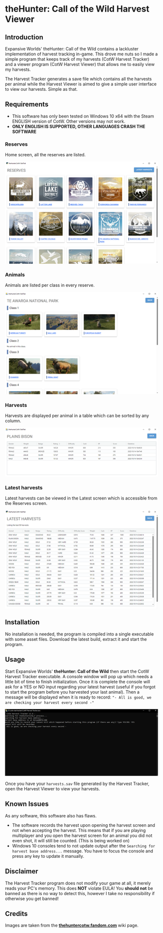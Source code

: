 # theHunter: Call of the Wild Harvest Viewer
## Introduction
Expansive Worlds' theHunter: Call of the Wild contains a lackluster implementation of harvest tracking in-game. This drove me nuts so I made a simple program that keeps track of my harvests (CotW Harvest Tracker) and a viewer program (CotW Harvest Viewer) that allows me to easily view my harvests.

The Harvest Tracker generates a save file which contains all the harvests per animal while the Harvest Viewer is aimed to give a simple user interface to view our harvests. Simple as that.

## Requirements
- This software has only been tested on Windows 10 x64 with the Steam ENGLISH version of CotW. Other versions may not work.
- **ONLY ENGLISH IS SUPPORTED, OTHER LANGUAGES CRASH THE SOFTWARE**

### Reserves
Home screen, all the reserves are listed.

![Reserves](/images/reserves.PNG)

### Animals
Animals are listed per class in every reserve.

![Animals](/images/animals.PNG)

### Harvests
Harvests are displayed per animal in a table which can be sorted by any column.

![Harvests](/images/harvests.PNG)

### Latest harvests
Latest harvests can be viewed in the Latest screen which is accessible from the Reserves screen.

![Latest harvests](/images/latest.PNG)

## Installation
No installation is needed, the program is compiled into a single executable with some asset files. Download the latest build, extract it and start the program.

## Usage
Start Expansive Worlds' **theHunter: Call of the Wild** then start the CotW Harvest Tracker executable. A console window will pop up which needs a little bit of time to finish initialization. Once it is complete the console will ask for a YES or NO input regarding your latest harvest (useful if you forgot to start the program before you harvested your last animal). Then a message will be displayed when it is ready to record: `"- All is good, we are checking your harvest every second -"`

![Console](/images/console.PNG)

Once you have your `harvests.sav` file generated by the Harvest Tracker, open the Harvest Viewer to view your harvests.

## Known Issues
As any software, this software also has flaws.
- The software records the harvest upon opening the harvest screen and not when accepting the harvest. This means that if you are playing multiplayer and you open the harvest screen for an animal you did not even shot, it will still be counted. (This is being worked on)
- Windows 10 consoles tend to not update output after the `Searching for harvest base address...` message. You have to focus the console and press any key to update it manually.

## Disclaimer
The Harvest Tracker program does not modify your game at all, it merely reads your PC's memory. This does **NOT** violate EULA! You **should not** be banned as there is no way to detect this, however I take no responsibility if otherwise you get banned!

## Credits
Images are taken from the <b>[thehuntercotw.fandom.com](https://thehuntercotw.fandom.com)</b> wiki page.
